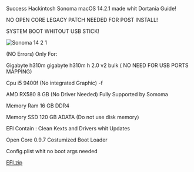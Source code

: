 Success Hackintosh Sonoma macOS 14.2.1 made whit Dortania Guide!

NO OPEN CORE LEGACY PATCH NEEDED FOR POST INSTALL!

SYSTEM BOOT WHITOUT USB STICK!

![Sonoma 14 2 1](https://github.com/ionut-liviu/Sonoma-14.2.1-macOS-Hackintosh-EFI/assets/91989740/7689dfca-1729-4e42-a127-3b312b27ee91)

(NO Errors) Only For:

Gigabyte h310m gigabyte h310m h 2.0 v2 bulk ( NO NEED FOR USB PORTS MAPPING)

Cpu i5 9400f (No integrated Graphic) -f

AMD RX580 8 GB (No Driver Needed) Fully Supported by Somoma

Memory Ram 16 GB DDR4

Memory SSD 120 GB ADATA (Do not use disk memory)

EFI Contain : Clean Kexts and Drivers whit Updates

Open Core 0.9.7 Costumized Boot Loader

Config.plist whit no boot args needed

[EFI.zip](https://github.com/ionut-liviu/Sonoma-14.2.1-macOS-Hackintosh-EFI/files/13852278/EFI.zip)
